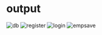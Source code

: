 # output 
![db](https://github.com/user-attachments/assets/4faba911-c91e-4f93-9e0f-267e6d8083a8)
![register](https://github.com/user-attachments/assets/c219a3a3-aa30-46f8-ad78-c443075df6a3)
![login](https://github.com/user-attachments/assets/be6c1a8a-d05b-42e7-9982-3547fe9696b3)
![empsave](https://github.com/user-attachments/assets/11a136ab-ecbe-4014-9975-27e4b197c06f)

